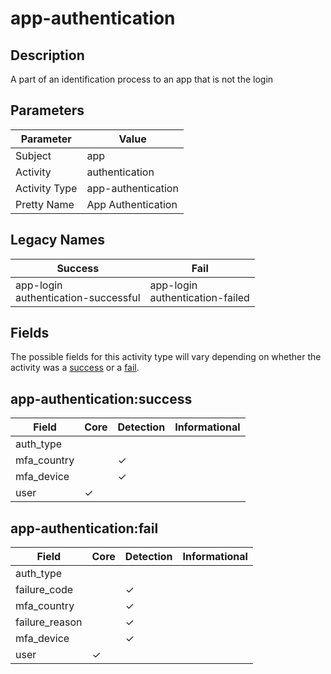 app-authentication
==================

Description
-----------
A part of an identification process to an app that is not the login

Parameters
----------
| Parameter     | Value              |
| ------------- | ------------------ |
| Subject       | app                |
| Activity      | authentication     |
| Activity Type | app-authentication |
| Pretty Name   | App Authentication |

Legacy Names
------------
| Success                                    | Fail                                   |
| ------------------------------------------ | -------------------------------------- |
| app-login<br>authentication-successful<br> | app-login<br>authentication-failed<br> |

Fields
------

The possible fields for this activity type will vary depending on whether the activity was a [success](#app-authenticationsuccess) or a [fail](#app-authenticationfail).


app-authentication:success
--------------------------

| Field       | Core     | Detection | Informational |
| ----------- | -------- | --------- | ------------- |
| auth_type   |          |           |               |
| mfa_country |          | &#10003;  |               |
| mfa_device  |          | &#10003;  |               |
| user        | &#10003; |           |               |

app-authentication:fail
-----------------------

| Field          | Core     | Detection | Informational |
| -------------- | -------- | --------- | ------------- |
| auth_type      |          |           |               |
| failure_code   |          | &#10003;  |               |
| mfa_country    |          | &#10003;  |               |
| failure_reason |          | &#10003;  |               |
| mfa_device     |          | &#10003;  |               |
| user           | &#10003; |           |               |